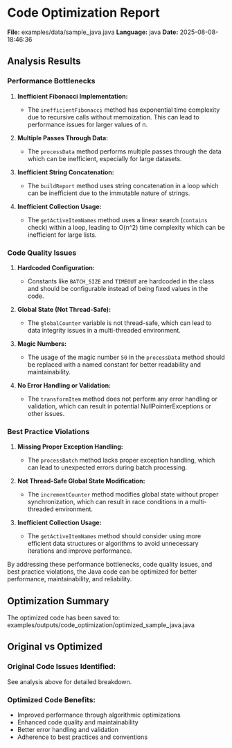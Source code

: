 # Code Optimization Report

**File:** examples/data/sample_java.java
**Language:** java
**Date:** 2025-08-08-18:46:36

## Analysis Results

### Performance Bottlenecks

1. **Inefficient Fibonacci Implementation:**
   - The `inefficientFibonacci` method has exponential time complexity due to recursive calls without memoization. This can lead to performance issues for larger values of n.

2. **Multiple Passes Through Data:**
   - The `processData` method performs multiple passes through the data which can be inefficient, especially for large datasets.

3. **Inefficient String Concatenation:**
   - The `buildReport` method uses string concatenation in a loop which can be inefficient due to the immutable nature of strings.

4. **Inefficient Collection Usage:**
   - The `getActiveItemNames` method uses a linear search (`contains` check) within a loop, leading to O(n^2) time complexity which can be inefficient for large lists.

### Code Quality Issues

1. **Hardcoded Configuration:**
   - Constants like `BATCH_SIZE` and `TIMEOUT` are hardcoded in the class and should be configurable instead of being fixed values in the code.

2. **Global State (Not Thread-Safe):**
   - The `globalCounter` variable is not thread-safe, which can lead to data integrity issues in a multi-threaded environment.

3. **Magic Numbers:**
   - The usage of the magic number `50` in the `processData` method should be replaced with a named constant for better readability and maintainability.

4. **No Error Handling or Validation:**
   - The `transformItem` method does not perform any error handling or validation, which can result in potential NullPointerExceptions or other issues.

### Best Practice Violations

1. **Missing Proper Exception Handling:**
   - The `processBatch` method lacks proper exception handling, which can lead to unexpected errors during batch processing.

2. **Not Thread-Safe Global State Modification:**
   - The `incrementCounter` method modifies global state without proper synchronization, which can result in race conditions in a multi-threaded environment.

3. **Inefficient Collection Usage:**
   - The `getActiveItemNames` method should consider using more efficient data structures or algorithms to avoid unnecessary iterations and improve performance.

By addressing these performance bottlenecks, code quality issues, and best practice violations, the Java code can be optimized for better performance, maintainability, and reliability.

## Optimization Summary

The optimized code has been saved to: examples/outputs/code_optimization/optimized_sample_java.java

## Original vs Optimized

### Original Code Issues Identified:
See analysis above for detailed breakdown.

### Optimized Code Benefits:
- Improved performance through algorithmic optimizations
- Enhanced code quality and maintainability
- Better error handling and validation
- Adherence to best practices and conventions